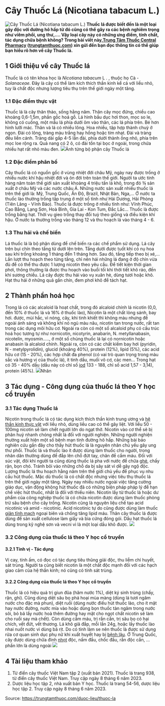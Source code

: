 # Cây Thuốc Lá (Nicotiana tabacum L.)

![Cây Thuốc Lá \(Nicotiana tabacum L.\)](https://trungtamthuoc.com/images/others/thuoc-la-4-2144.jpg)
**Thuốc lá được biết đến là một loại gây độc với đường hô hấp từ đó cũng có thể gây ra các bệnh nghiêm trọng như viêm phổi, ung thư,…. Vậy loại cây này có những ưng điểm, tính chất, tác dụng chữa bệnh không? Trong bài viết này,[Trung Tâm Thuốc Central Pharmacy](https://trungtamthuoc.com/ "Trung Tâm Thuốc Central Pharmacy") ([trungtamthuoc.com](https://trungtamthuoc.com/ "trungtamthuoc.com")) xin gửi đến bạn đọc thông tin có thể giúp bạn hiểu rõ hơn về cây Thuốc lá.**
##  1 Giới thiệu về cây Thuốc lá
Thuốc lá có tên khoa học là _Nicotiana tabacum_ L _._ , thuộc họ Cà - _Solanaceae_. 
Đây là cây có thể làm kích thích thần kinh kể cả với liều nhỏ, tuy là chất độc nhưng lượng tiêu thụ trên thế giới ngày một tăng.
### 1.1 Đặc điểm thực vật
Thuốc lá là cây thân thảo, sống hằng năm. Thân cây mọc đứng, chiều cao khoảng 0,6-1,5m, phần gốc hoá gỗ. Lá hình bầu dục hơi thon, mọc so le, không có cuống, một mẩu lá phía dưới ôm vào thân, các lá phía trên. Bé hơn hình lưỡi mác. Thân và lá có nhiều lông.
Hoa nhiều, tập hợp thành chuỳ ở ngọn. Đài có lông, tràng màu trắng hay hồng hoặc tím nhạt. Đài và tràng đều liền cánh. Tràng dài gấp 4-5 lần đài, phía dưới thành ống nhỏ, phía trên mọc loe rộng ra.
Quả nang có 2 ô, có đài tồn tại bọc ở ngoài, trong chứa nhiều hạt rất nhỏ màu đen.
![](https://trungtamthuoc.com/images/item/thuoc-la.jpg)Ảnh từng bộ phận cây Thuốc lá
### 1.2 Đặc điểm phân bố
Cây thuốc lá có nguồn gốc ở vùng nhiệt đới châu Mỹ, ngày nay được trồng ở nhiều nước khí hậu nhiệt đới và ôn đới trên toàn thế giới. Người ta ước tính hàng năm toàn thế giới sản xuất khoảng 4 triệu tấn lá khô, trong đó ¾ sản xuất ở châu Mỹ và các nước châu Á. Những nước sản xuất nhiều thuốc lá trên thế giới là: Mỹ, Trung Quốc, Ấn Độ, Brazil, Nhật Bản, Nga,…
Ở nước ta thuốc lào thường trồng tập trung ở một số tỉnh như Hải Dương, Hải Phòng (Tiên Lãng - Vĩnh Bảo). Thuốc lá được trồng ở nhiều tỉnh như: Vĩnh Phúc, Cao Bằng, Lạng Sơn, Hoà Bình, Gia Lai - Kon Tum, Đắc Lắc... Thuốc là được trồng bằng hạt. Thời vụ gieo trồng thay đổi tuỳ theo giống và điều kiện khí hậu. Ở nước ta thường trồng vào tháng 12 và thu hoạch lá vào tháng 4 - 6.
### 1.3 Thu hái và chế biến
Lá thuốc lá là bộ phận dùng để chế biến ra các chế phẩm sử dụng. Lá cây trên bụi chín theo tầng từ dưới lên trên. Tầng dưới được tuốt khi có nụ hoa sau khi trồng khoảng 1 tháng đến 1 tháng hơn. Sau đó, tầng tiếp theo bị xé,…
Lần lượt thu hoạch theo từng tầng, chỉ nên hái những lá đang ở độ chín vừa đủ để có thể thu được 1 lượng nicotin theo yêu cầu. Để tiết kiện thời gian phơi, thông thường lá được thu hoạch vào buổi tối khi thời tiết khô ráo, đến khi sương chiều. Lá cây được thu hái vào vụ xuân hè, dùng tươi hoặc khô. Hạt thu hái ở những quả gần chín, đem phơi khô để tách hạt.
##  2 Thành phần hoá học
Trong lá có các alcaloid là hoạt chất, trong đó alcaloid chính lá nicotin (0,0, đến 10% ở thuốc lá và 16% ở thuốc lào), Nicotin là một chất lỏng sánh, bay hơi. được, mùi hắc, vì nóng, cây, khi tinh khiết thì không màu nhưng để ngoài ánh sáng và không khí nó ngủ màu nâu, nicotin tan trong nước, rất tan trong các dụng môi hữu cơ. Ngoài ra còn có một số alcaloid phụ có cấu trúc hoá học tương tự như nornicotin, nicotyrin, anabarin, N. metyllanabasin, nicotelin, myosmin….., ở một số chủng thuốc lá lại có nornicotin hoặc anabasin là alcaloid chính.
Ngoài ra, còn có các chất kiềm bay hơi (pyridin, N - metylpyrolidin), glucid (khoảng 40%), protein (12%), lipid (5%), các acid hữu cơ (15 - 20%), các hợp chất đa phenol (có vai trò quan trọng trong màu sắc và hương vị của thuốc lá), ít tinh dầu, muối vô cơ, các men…
Trong hạt có 35 - 40% dầu (dầu này có chỉ số [iod](https://trungtamthuoc.com/bai-viet/iod-voi-co-the "iod") 133 - 188, chỉ số acid 1,57 - 3,14), protein (45%).
![](https://trungtamthuoc.com/images/item/thuoc-la-5.jpg)Nhãn
##  3 Tác dụng - Công dụng của thuốc lá theo Y học cổ truyền
### 3.1 Tác dụng Thuốc lá 
Nicotin trong thuốc lá có tác dụng kích thích thần kinh trung ương và [hệ thần kinh thực vật](https://trungtamthuoc.com/bai-viet/gioi-thieu-mot-so-net-ve-he-than-kinh-thuc-vat "hệ thần kinh thực vật") với liều nhỏ, dùng liều cao có thể gây liệt. Với liều 50 - 100mg nicotin sẽ làm chết người lớn do ngạt thở.
Nicotin vào cơ thể sẽ bị phân huỷ nhanh chóng nhất là đối với người nghiện. Những người nghiện thường xuất hiện một số bệnh mạn tính đường hô hấp. Những bài báo nghiên cứu gần đây cho thấy hút thuốc lá là nguyên nhân chủ yếu gây ung thư phổi. 
Thuốc lá và thuốc lào ít được dùng làm thuốc cho người, trong nhân dân thường dùng để đắp lên chỗ đứt tay, chân để cầm máu. Đối với súc vật, đôi khi người ta cũng dùng thuốc lá pha với nước để chữa [ghẻ](https://trungtamthuoc.com/bai-viet/benh-ghe "ghẻ"), chấy rận, bọn chó. Tránh bôi vào những chỗ da bị sây sát vì dễ gây ngộ độc.
Lượng thuốc lá thu hoạch hằng năm trên thế giới chủ yếu để phục vụ nhu cầu hút thuốc. Mặc dù thuốc lá có chất độc nhưng việc tiêu thụ thuốc lá trên thế giới ngày một tăng. Ngày nay nhiều nước ngoài việc tăng cường giáo dục, vận động không hút thuốc đã có những biện pháp pháp lý để hạn chế việc hút thuốc, nhất là đối với thiếu niên.
Nicotin lấy từ thuốc lá hoặc dư phẩm của công nghiệp thuốc lá có chứa nicotin được dùng làm thuốc phòng trừ sâu bệnh cho cây trồng. Nicotin cũng là nguyên liệu chế tạo acid nicotinic và amid - nicotinic. Acid nicotinic tự do cũng được dùng làm thuốc [giãn tĩnh mạch](https://trungtamthuoc.com/bai-viet/gian-tinh-mach-tong-quan-trieu-chung-nguyen-nhan-va-yeu-to-nguy-co "giãn tĩnh mạch") ngoại biên và chống tăng lipid máu.
Thân cây thuốc lá được dùng để sản xuất cellulose làm giấy và bìa cứng đóng gói. Dầu hạt thuốc lá dùng trong kỹ nghệ sơn và vecni vì là một loại dầu khô được.
![](https://trungtamthuoc.com/images/item/thuoc-la-3.jpg)
### 3.2 Công dụng của thuốc lá theo Y học cổ truyền
#### 3.2.1 Tính vị - Tác dụng
Vị cay, tính ấm, có đọc có tác dụng tiêu thũng giải độc, thu liễm chỉ huyết, sát trùng. Người ta cũng biết nicotin là một chất độc mạnh đối với các hạch giao cảm của hệ thần kinh; nó cũng có tính sát trùng.
#### 3.2.2 Công dụng của thuốc lá theo Y học cổ truyền
Thuốc lá có hiệu quả trị giun đũa (hăm nước 1%), diệt ký sinh trùng (chấy, rận, ghi). Cũng dùng diệt sâu bọ phá hoại mùa màng (dùng lá tươi ngâm nước cho đặc mà phun), diệt ruồi (dùng nước điếu hút thuốc lào, cho ít mật hay nước đường, nước mía vào hoặc dùng bọn thuốc tàn ngâm trong nước sôi, bỏ bã lấy nước hoà thêm đường hay mặt cho ngọt chất nicotin sẽ làm cho ruồi say mà chết). Còn dùng cầm máu, trị rắn cắn, trị sâu bọ có hại chích, vết đứt, vết thương. Lá khô giã đắp, mỗi lần 24g, hoặc lấy thuốc lào nhai nuốt nước vì dùng bã rịt. Do có tính làm se nên thuốc là được sử dụng rửa cơ quan sinh dục phụ nữ khi xuất huyết hay bị [bệnh lậu](https://trungtamthuoc.com/bai-viet/benh-lau "bệnh lậu").
Ở Trung Quốc, cây được dùng chữa đinh [nhọt](https://trungtamthuoc.com/bai-viet/nhot "nhọt") độc, nấm đầu, chốc đầu, rắn độc cắn, … phần lớn là dùng ngoài
![](https://trungtamthuoc.com/images/item/thuoc-la-1.jpg)
##  4 Tài liệu tham khảo
  1. Từ điển cây thuốc Việt Nam tập 2 (xuất bản 2021). Thuốc lá trang 938, từ điển cây thuốc Việt Nam. Truy cập ngày 8 tháng 6 năm 2023.
  2. Dược liệu học tập 2, nhà xuất bản Y học. Thuốc lá trang 54-56, dược liệu học tập 2. Truy cập ngày 8 tháng 6 năm 2023.




Source: https://trungtamthuoc.com/duoc-lieu/thuoc-la